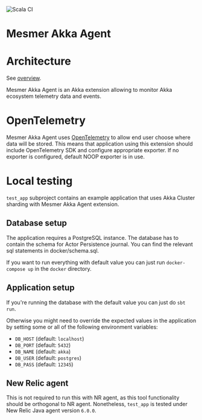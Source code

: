 ![Scala CI](https://github.com/ScalaConsultants/mesmer-akka-agent/workflows/Scala%20CI/badge.svg)

# Mesmer Akka Agent

# Architecture 

See [overview](https://github.com/ScalaConsultants/mesmer-akka-agent/blob/main/extension_overview.png).

Mesmer Akka Agent is an Akka extension allowing to monitor Akka ecosystem telemetry data and events.

# OpenTelemetry

Mesmer Akka Agent uses [OpenTelemetry](https://opentelemetry.io/) to allow end user choose where data will be stored. This means that application using this extension should include OpenTelemetry SDK and configure appropriate exporter. If no exporter is configured, default NOOP exporter is in use.

# Local testing

`test_app` subproject contains an example application that uses Akka Cluster sharding with Mesmer Akka Agent extension.

## Database setup

The application requires a PostgreSQL instance. The database has to contain the schema for Actor Persistence journal. You can find the relevant sql statements in docker/schema.sql.

If you want to run everything with default value you can just run `docker-compose up` in the `docker` directory.

## Application setup

If you're running the database with the default value you can just do `sbt run`.

Otherwise you might need to override the expected values in the application by setting some or all of the following environment variables:
- `DB_HOST` (default: `localhost`)
- `DB_PORT` (default: `5432`)
- `DB_NAME` (default: `akka`)
- `DB_USER` (default: `postgres`)
- `DB_PASS` (default: `12345`)

## New Relic agent

This is not required to run this with NR agent, as this tool functionality should be orthogonal to NR agent. Nonetheless, `test_app` is tested under New Relic Java agent version `6.0.0`.
